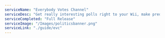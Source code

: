 ```yaml
---
serviceName: "Everybody Votes Channel"  
serviceDesc: "Get really interesting polls right to your Wii, make predictions, and cast your vote!"
serviceCompleted: "Full Release"
serviceImage: "/Images/politicsbanner.png"
serviceLink: "./guide/evc"
---
```

